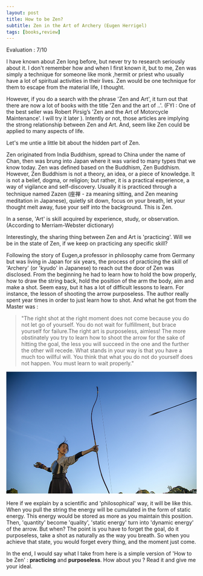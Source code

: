```yaml
---
layout: post
title: How to be Zen?
subtitle: Zen in the Art of Archery (Eugen Herrigel)
tags: [books,review]
---
```

Evaluation : 7/10

I have known about Zen long before, but never try to research seriously about it. I don't remember how and when I first known it, but to me, Zen was simply a technique for someone like monk ,hermit or priest who usually have a lot of spiritual activities in their lives. Zen would be one technique for them to escape from the material life, I thought.

However, if you do a search with the phrase 'Zen and Art', it turn out that there are now a lot of books with the title 'Zen and the art of ..'. (FYI : One of the best seller was Robert Pirsig’s 'Zen and the Art of Motorcycle Maintenance'. I will try it later ). Intently or not, those articles are implying the strong relationship between Zen and Art. And, seem like Zen could be applied to many aspects of life.

Let's me untie a little bit about the hidden part of Zen.

Zen originated from India Buddhism, spread to China under the name of Chan, then was brung into Japan where it was varied to many types that we know today. Zen was defined based on the Buddhism, Zen Buddhism. However, Zen Buddhism is not a theory, an idea, or a piece of knowledge. It is not a belief, dogma, or religion; but rather, it is a practical experience, a way of vigilance and self-discovery. Usually it is practiced through a technique named Zazen (座禅 - za meaning sitting, and Zen meaning meditation in Japanese), quietly sit down, focus on your breath, let your thought melt away, fuse your self into the background. This is Zen.

In a sense, 'Art' is skill acquired by experience, study, or observation. (According to Merriam-Webster dictionary)

Interestingly, the sharing thing between Zen and Art is 'practicing'. Will we be in the state of Zen, if we keep on practicing any specific skill?

Following the story of Eugen,a professor in philosophy came from Germany but was living in Japan for six years, the process of practicing the skill of 'Archery' (or 'kyudo' in Japanese) to reach out the door of Zen was disclosed. From the beginning he had to learn how to hold the bow properly, how to draw the string back, hold the position of the arm the body, aim and make a shot. Seem easy, but it has a lot of difficult lessons to learn. For instance, the lesson of shooting the arrow purposeless. The author really spent year times in order to just learn how to shot. And what he got from the Master was :
>"The right shot at the right moment does not come because you do not let go of yourself. You do not wait for fulfillment, but brace yourself for failure.The right art is purposeless, aimless! The more obstinately you try to learn how to shoot the arrow for the sake of hitting the goal, the less you will succeed in the one and the further the other will recede. What stands in your way is that you have a much too willful will. You think that what you do not do yourself does not happen. You must learn to wait properly."

![zen](/img/zen1.jpg)

Here if we explain by a scientific and 'philosophical' way, it will be like this. When you pull the string the energy will be cumulated in the form of static energy. This energy would be stored as more as you maintain this position. Then, 'quantity' become 'quality', 'static energy' turn into 'dynamic energy' of the arrow. But when? The point is you have to forget the goal, do it purposeless, take a shot as naturally as the way you breath. So when you achieve that state, you would forget every thing, and the moment just come.

In the end, I would say what I take from here is a simple version of 'How to be Zen' : **practicing** and **purposeless**. How about you ? Read it and give me your ideal.
